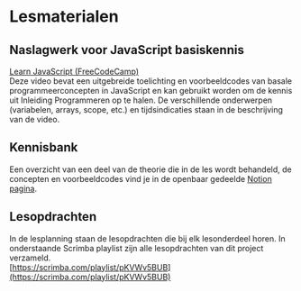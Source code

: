 # Lesmaterialen

## Naslagwerk voor JavaScript basiskennis

[Learn JavaScript (FreeCodeCamp)](https://youtu.be/PkZNo7MFNFg)\
Deze video bevat een uitgebreide toelichting en voorbeeldcodes van basale programmeerconcepten in JavaScript en kan gebruikt worden om de kennis uit Inleiding Programmeren op te halen. De verschillende onderwerpen (variabelen, arrays, scope, etc.) en tijdsindicaties staan in de beschrijving van de video.

## Kennisbank

Een overzicht van een deel van de theorie die in de les wordt behandeld, de concepten en voorbeeldcodes vind je in de openbaar gedeelde [Notion pagina](https://bnieskens.notion.site/Kennisbank-6aacb7846e5a4cd790950905e1adedde?pvs=4).

## Lesopdrachten

In de lesplanning staan de lesopdrachten die bij elk lesonderdeel horen. In onderstaande Scrimba playlist zijn alle lesopdrachten van dit project verzameld.\
[https://scrimba.com/playlist/pKVWv5BUB](https://scrimba.com/playlist/pKVWv5BUB)


